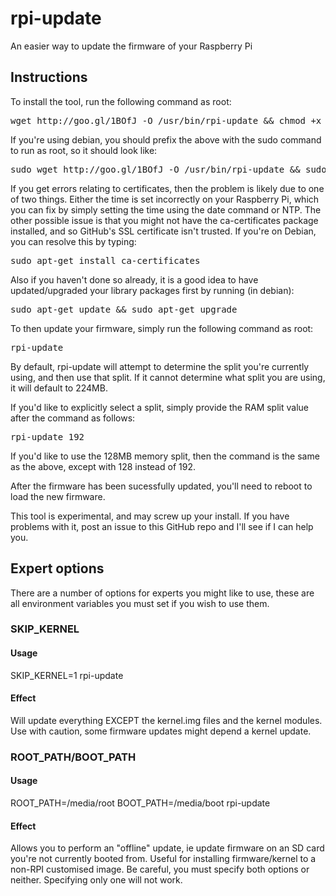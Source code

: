 rpi-update
==========

An easier way to update the firmware of your Raspberry Pi

Instructions
------------

To install the tool, run the following command as root:

<pre>
wget http://goo.gl/1BOfJ -O /usr/bin/rpi-update && chmod +x /usr/bin/rpi-update
</pre>

If you're using debian, you should prefix the above with the sudo command to run as root, so it should look like:
<pre>
sudo wget http://goo.gl/1BOfJ -O /usr/bin/rpi-update && sudo chmod +x /usr/bin/rpi-update
</pre>

If you get errors relating to certificates, then the problem is likely due to one of two things. Either the time is set incorrectly on your Raspberry Pi, which you can fix by simply setting the time using the date command or NTP. The other possible issue is that you might not have the ca-certificates package installed, and so GitHub's SSL certificate isn't trusted. If you're on Debian, you can resolve this by typing:

<pre>
sudo apt-get install ca-certificates
</pre>

Also if you haven't done so already, it is a good idea to have updated/upgraded your library packages first by running (in debian):

<pre>
sudo apt-get update && sudo apt-get upgrade
</pre>


To then update your firmware, simply run the following command as root:

<pre>
rpi-update
</pre>


By default, rpi-update will attempt to determine the split you're currently using, and then use that split. If it cannot determine what split you are using, it will default to 224MB.

If you'd like to explicitly select a split, simply provide the RAM split value after the command as follows:

<pre>
rpi-update 192
</pre>

If you'd like to use the 128MB memory split, then the command is the same as the above, except with 128 instead of 192.

After the firmware has been sucessfully updated, you'll need to reboot to load the new firmware.

This tool is experimental, and may screw up your install. If you have problems with it, post an issue to this GitHub repo and I'll see if I can help you.

Expert options
--------------

There are a number of options for experts you might like to use, these are all environment variables you must set if you wish to use them.

### SKIP_KERNEL

#### Usage

SKIP_KERNEL=1 rpi-update

#### Effect

Will update everything EXCEPT the kernel.img files and the kernel modules. Use with caution, some firmware updates might depend a kernel update.

### ROOT_PATH/BOOT_PATH

#### Usage

ROOT_PATH=/media/root BOOT_PATH=/media/boot rpi-update

#### Effect

Allows you to perform an "offline" update, ie update firmware on an SD card you're not currently booted from. Useful for installing firmware/kernel to a non-RPI customised image. Be careful, you must specify both options or neither. Specifying only one will not work.
